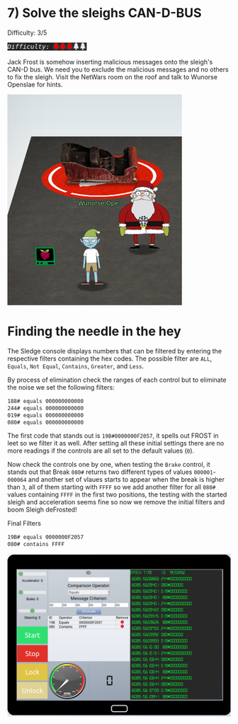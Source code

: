 # 7) Solve the sleighs CAN-D-BUS
Difficulty: 3/5

![Difficulty](../../img/Dificulty3.png)

Jack Frost is somehow inserting malicious messages onto the sleigh's CAN-D bus. We need you to exclude the malicious messages and no others to fix the sleigh. Visit the NetWars room on the roof and talk to Wunorse Openslae for hints.

![Access](7-Solve-the-sleighs-CAN-D-BUS-access.png)

# Finding the needle in the hey
The Sledge console displays numbers that can be filtered by entering the respective filters containing the hex codes. The possible filter are `ALL`, `Equals`, `Not Equal`, `Contains`, `Greater`, and `Less`.

By process of elimination check the ranges of each control but to eliminate the noise we set the following filters:
```
188# equals 000000000000
244# equals 000000000000
019# equals 000000000000
080# equals 000000000000
```

The first code that stands out is `19B#0000000F2057`, it spells out FROST in leet so we filter it as well. After setting all these initial settings there are no more readings if the controls are all set to the default values (`0`).

Now check the controls one by one, when testing the `Brake` control, it stands out that Break `080#` returns two different types of values `000001`-`000064` and another set of vlaues starts to appear when the break is higher than `3`, all of them starting with `FFFF` so we add another filter for all `080#` values containing `FFFF` in the first two positions, the testing with the started sleigh and acceleration seems fine so now we remove the initial filters and boom Sleigh deFrosted!

Final Filters
```
19B# equals 0000000F2057
080# contains FFFF
```

![Solution](7-Solve-the-sleighs-CAN-D-BUS-solution.png)